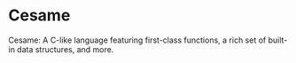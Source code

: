 # Cesame
Cesame: A C-like language featuring first-class functions, a rich set of built-in data structures, and more.
